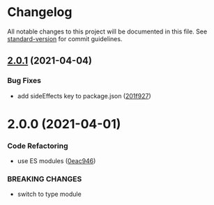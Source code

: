 # Changelog

All notable changes to this project will be documented in this file. See [standard-version](https://github.com/conventional-changelog/standard-version) for commit guidelines.

## [2.0.1](https://github.com/dmnsgn/auto-reload-page/compare/v2.0.0...v2.0.1) (2021-04-04)


### Bug Fixes

* add sideEffects key to package.json ([201f927](https://github.com/dmnsgn/auto-reload-page/commit/201f9275f1fd32eff8e1de730b77c9deaef6fbb3))



# 2.0.0 (2021-04-01)


### Code Refactoring

* use ES modules ([0eac946](https://github.com/dmnsgn/auto-reload-page/commit/0eac946453c4c2364b5a532aef04f6236511361a))


### BREAKING CHANGES

* switch to type module
